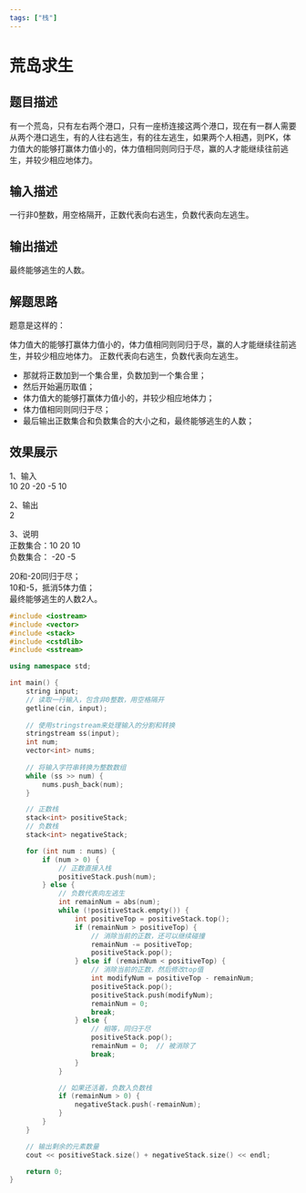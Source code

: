 ```yaml
---
tags: ["栈"]
---
```


# 荒岛求生

## 题目描述

有一个荒岛，只有左右两个港口，只有一座桥连接这两个港口，现在有一群人需要从两个港口逃生，有的人往右逃生，有的往左逃生，如果两个人相遇，则PK，体力值大的能够打赢体力值小的，体力值相同则同归于尽，赢的人才能继续往前逃生，并较少相应地体力。

## 输入描述

一行非0整数，用空格隔开，正数代表向右逃生，负数代表向左逃生。

## 输出描述

最终能够逃生的人数。

## 解题思路

题意是这样的：

体力值大的能够打赢体力值小的，体力值相同则同归于尽，赢的人才能继续往前逃生，并较少相应地体力。
正数代表向右逃生，负数代表向左逃生。

- 那就将正数加到一个集合里，负数加到一个集合里；
- 然后开始遍历取值；
- 体力值大的能够打赢体力值小的，并较少相应地体力；
- 体力值相同则同归于尽；
- 最后输出正数集合和负数集合的大小之和，最终能够逃生的人数；

## 效果展示

1、输入  
10 20 -20 -5 10

2、输出  
2

3、说明  
正数集合：10 20 10  
负数集合： -20 -5  

20和-20同归于尽；  
10和-5，抵消5体力值；  
最终能够逃生的人数2人。

```cpp
#include <iostream>
#include <vector>
#include <stack>
#include <cstdlib>
#include <sstream>

using namespace std;

int main() {
    string input;
    // 读取一行输入，包含非0整数，用空格隔开
    getline(cin, input);
    
    // 使用stringstream来处理输入的分割和转换
    stringstream ss(input);
    int num;
    vector<int> nums;
    
    // 将输入字符串转换为整数数组
    while (ss >> num) {
        nums.push_back(num);
    }

    // 正数栈
    stack<int> positiveStack;
    // 负数栈
    stack<int> negativeStack;

    for (int num : nums) {
        if (num > 0) {
            // 正数直接入栈
            positiveStack.push(num);
        } else {
            // 负数代表向左逃生
            int remainNum = abs(num);
            while (!positiveStack.empty()) {
                int positiveTop = positiveStack.top();
                if (remainNum > positiveTop) {
                    // 消除当前的正数，还可以继续碰撞
                    remainNum -= positiveTop;
                    positiveStack.pop();
                } else if (remainNum < positiveTop) {
                    // 消除当前的正数，然后修改top值
                    int modifyNum = positiveTop - remainNum;
                    positiveStack.pop();
                    positiveStack.push(modifyNum);
                    remainNum = 0;
                    break;
                } else {
                    // 相等，同归于尽
                    positiveStack.pop();
                    remainNum = 0;  // 被消除了
                    break;
                }
            }

            // 如果还活着，负数入负数栈
            if (remainNum > 0) {
                negativeStack.push(-remainNum);
            }
        }
    }

    // 输出剩余的元素数量
    cout << positiveStack.size() + negativeStack.size() << endl;

    return 0;
}
```
